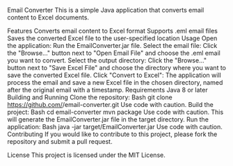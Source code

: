Email Converter
This is a simple Java application that converts email content to Excel documents.

Features
Converts email content to Excel format
Supports .eml email files
Saves the converted Excel file to the user-specified location
Usage
Open the application: Run the EmailConverter.jar file.
Select the email file: Click the "Browse..." button next to "Open Email File" and choose the .eml email you want to convert.
Select the output directory: Click the "Browse..." button next to "Save Excel File" and choose the directory where you want to save the converted Excel file.
Click "Convert to Excel": The application will process the email and save a new Excel file in the chosen directory, named after the original email with a timestamp.
Requirements
Java 8 or later
Building and Running
Clone the repository:
Bash
git clone https://github.com/<your-username>/email-converter.git
Use code with caution.
Build the project:
Bash
cd email-converter
mvn package
Use code with caution.
This will generate the EmailConverter.jar file in the target directory.
Run the application:
Bash
java -jar target/EmailConverter.jar
Use code with caution.
Contributing
If you would like to contribute to this project, please fork the repository and submit a pull request.

License
This project is licensed under the MIT License.
